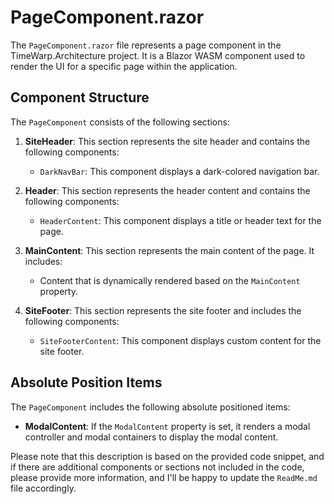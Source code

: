 ﻿# PageComponent.razor

The `PageComponent.razor` file represents a page component in the TimeWarp.Architecture project. 
It is a Blazor WASM component used to render the UI for a specific page within the application.

## Component Structure

The `PageComponent` consists of the following sections:

1. **SiteHeader**: This section represents the site header and contains the following components:
   - `DarkNavBar`: This component displays a dark-colored navigation bar.

2. **Header**: This section represents the header content and contains the following components:
   - `HeaderContent`: This component displays a title or header text for the page.

3. **MainContent**: This section represents the main content of the page. It includes:
   - Content that is dynamically rendered based on the `MainContent` property.

4. **SiteFooter**: This section represents the site footer and includes the following components:
   - `SiteFooterContent`: This component displays custom content for the site footer.

## Absolute Position Items

The `PageComponent` includes the following absolute positioned items:

- **ModalContent**: If the `ModalContent` property is set, it renders a modal controller and modal containers to display the modal content.

Please note that this description is based on the provided code snippet, and if there are additional components or sections not included in the code, please provide more information, and I'll be happy to update the `ReadMe.md` file accordingly.
